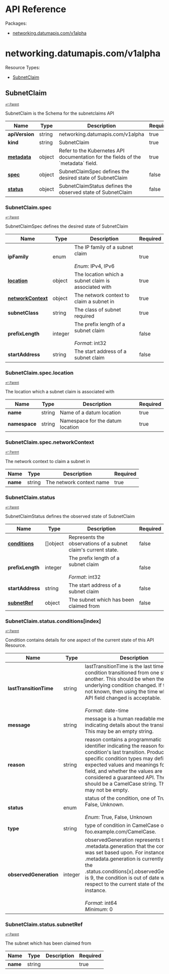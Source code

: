 # API Reference

Packages:

- [networking.datumapis.com/v1alpha](#networkingdatumapiscomv1alpha)

# networking.datumapis.com/v1alpha

Resource Types:

- [SubnetClaim](#subnetclaim)




## SubnetClaim
<sup><sup>[↩ Parent](#networkingdatumapiscomv1alpha )</sup></sup>






SubnetClaim is the Schema for the subnetclaims API

<table>
    <thead>
        <tr>
            <th>Name</th>
            <th>Type</th>
            <th>Description</th>
            <th>Required</th>
        </tr>
    </thead>
    <tbody><tr>
      <td><b>apiVersion</b></td>
      <td>string</td>
      <td>networking.datumapis.com/v1alpha</td>
      <td>true</td>
      </tr>
      <tr>
      <td><b>kind</b></td>
      <td>string</td>
      <td>SubnetClaim</td>
      <td>true</td>
      </tr>
      <tr>
      <td><b><a href="https://kubernetes.io/docs/reference/generated/kubernetes-api/v1.27/#objectmeta-v1-meta">metadata</a></b></td>
      <td>object</td>
      <td>Refer to the Kubernetes API documentation for the fields of the `metadata` field.</td>
      <td>true</td>
      </tr><tr>
        <td><b><a href="#subnetclaimspec">spec</a></b></td>
        <td>object</td>
        <td>
          SubnetClaimSpec defines the desired state of SubnetClaim<br/>
        </td>
        <td>false</td>
      </tr><tr>
        <td><b><a href="#subnetclaimstatus">status</a></b></td>
        <td>object</td>
        <td>
          SubnetClaimStatus defines the observed state of SubnetClaim<br/>
        </td>
        <td>false</td>
      </tr></tbody>
</table>


### SubnetClaim.spec
<sup><sup>[↩ Parent](#subnetclaim)</sup></sup>



SubnetClaimSpec defines the desired state of SubnetClaim

<table>
    <thead>
        <tr>
            <th>Name</th>
            <th>Type</th>
            <th>Description</th>
            <th>Required</th>
        </tr>
    </thead>
    <tbody><tr>
        <td><b>ipFamily</b></td>
        <td>enum</td>
        <td>
          The IP family of a subnet claim<br/>
          <br/>
            <i>Enum</i>: IPv4, IPv6<br/>
        </td>
        <td>true</td>
      </tr><tr>
        <td><b><a href="#subnetclaimspeclocation">location</a></b></td>
        <td>object</td>
        <td>
          The location which a subnet claim is associated with<br/>
        </td>
        <td>true</td>
      </tr><tr>
        <td><b><a href="#subnetclaimspecnetworkcontext">networkContext</a></b></td>
        <td>object</td>
        <td>
          The network context to claim a subnet in<br/>
        </td>
        <td>true</td>
      </tr><tr>
        <td><b>subnetClass</b></td>
        <td>string</td>
        <td>
          The class of subnet required<br/>
        </td>
        <td>true</td>
      </tr><tr>
        <td><b>prefixLength</b></td>
        <td>integer</td>
        <td>
          The prefix length of a subnet claim<br/>
          <br/>
            <i>Format</i>: int32<br/>
        </td>
        <td>false</td>
      </tr><tr>
        <td><b>startAddress</b></td>
        <td>string</td>
        <td>
          The start address of a subnet claim<br/>
        </td>
        <td>false</td>
      </tr></tbody>
</table>


### SubnetClaim.spec.location
<sup><sup>[↩ Parent](#subnetclaimspec)</sup></sup>



The location which a subnet claim is associated with

<table>
    <thead>
        <tr>
            <th>Name</th>
            <th>Type</th>
            <th>Description</th>
            <th>Required</th>
        </tr>
    </thead>
    <tbody><tr>
        <td><b>name</b></td>
        <td>string</td>
        <td>
          Name of a datum location<br/>
        </td>
        <td>true</td>
      </tr><tr>
        <td><b>namespace</b></td>
        <td>string</td>
        <td>
          Namespace for the datum location<br/>
        </td>
        <td>true</td>
      </tr></tbody>
</table>


### SubnetClaim.spec.networkContext
<sup><sup>[↩ Parent](#subnetclaimspec)</sup></sup>



The network context to claim a subnet in

<table>
    <thead>
        <tr>
            <th>Name</th>
            <th>Type</th>
            <th>Description</th>
            <th>Required</th>
        </tr>
    </thead>
    <tbody><tr>
        <td><b>name</b></td>
        <td>string</td>
        <td>
          The network context name<br/>
        </td>
        <td>true</td>
      </tr></tbody>
</table>


### SubnetClaim.status
<sup><sup>[↩ Parent](#subnetclaim)</sup></sup>



SubnetClaimStatus defines the observed state of SubnetClaim

<table>
    <thead>
        <tr>
            <th>Name</th>
            <th>Type</th>
            <th>Description</th>
            <th>Required</th>
        </tr>
    </thead>
    <tbody><tr>
        <td><b><a href="#subnetclaimstatusconditionsindex">conditions</a></b></td>
        <td>[]object</td>
        <td>
          Represents the observations of a subnet claim's current state.<br/>
        </td>
        <td>false</td>
      </tr><tr>
        <td><b>prefixLength</b></td>
        <td>integer</td>
        <td>
          The prefix length of a subnet claim<br/>
          <br/>
            <i>Format</i>: int32<br/>
        </td>
        <td>false</td>
      </tr><tr>
        <td><b>startAddress</b></td>
        <td>string</td>
        <td>
          The start address of a subnet claim<br/>
        </td>
        <td>false</td>
      </tr><tr>
        <td><b><a href="#subnetclaimstatussubnetref">subnetRef</a></b></td>
        <td>object</td>
        <td>
          The subnet which has been claimed from<br/>
        </td>
        <td>false</td>
      </tr></tbody>
</table>


### SubnetClaim.status.conditions[index]
<sup><sup>[↩ Parent](#subnetclaimstatus)</sup></sup>



Condition contains details for one aspect of the current state of this API Resource.

<table>
    <thead>
        <tr>
            <th>Name</th>
            <th>Type</th>
            <th>Description</th>
            <th>Required</th>
        </tr>
    </thead>
    <tbody><tr>
        <td><b>lastTransitionTime</b></td>
        <td>string</td>
        <td>
          lastTransitionTime is the last time the condition transitioned from one status to another.
This should be when the underlying condition changed.  If that is not known, then using the time when the API field changed is acceptable.<br/>
          <br/>
            <i>Format</i>: date-time<br/>
        </td>
        <td>true</td>
      </tr><tr>
        <td><b>message</b></td>
        <td>string</td>
        <td>
          message is a human readable message indicating details about the transition.
This may be an empty string.<br/>
        </td>
        <td>true</td>
      </tr><tr>
        <td><b>reason</b></td>
        <td>string</td>
        <td>
          reason contains a programmatic identifier indicating the reason for the condition's last transition.
Producers of specific condition types may define expected values and meanings for this field,
and whether the values are considered a guaranteed API.
The value should be a CamelCase string.
This field may not be empty.<br/>
        </td>
        <td>true</td>
      </tr><tr>
        <td><b>status</b></td>
        <td>enum</td>
        <td>
          status of the condition, one of True, False, Unknown.<br/>
          <br/>
            <i>Enum</i>: True, False, Unknown<br/>
        </td>
        <td>true</td>
      </tr><tr>
        <td><b>type</b></td>
        <td>string</td>
        <td>
          type of condition in CamelCase or in foo.example.com/CamelCase.<br/>
        </td>
        <td>true</td>
      </tr><tr>
        <td><b>observedGeneration</b></td>
        <td>integer</td>
        <td>
          observedGeneration represents the .metadata.generation that the condition was set based upon.
For instance, if .metadata.generation is currently 12, but the .status.conditions[x].observedGeneration is 9, the condition is out of date
with respect to the current state of the instance.<br/>
          <br/>
            <i>Format</i>: int64<br/>
            <i>Minimum</i>: 0<br/>
        </td>
        <td>false</td>
      </tr></tbody>
</table>


### SubnetClaim.status.subnetRef
<sup><sup>[↩ Parent](#subnetclaimstatus)</sup></sup>



The subnet which has been claimed from

<table>
    <thead>
        <tr>
            <th>Name</th>
            <th>Type</th>
            <th>Description</th>
            <th>Required</th>
        </tr>
    </thead>
    <tbody><tr>
        <td><b>name</b></td>
        <td>string</td>
        <td>
          <br/>
        </td>
        <td>true</td>
      </tr></tbody>
</table>
